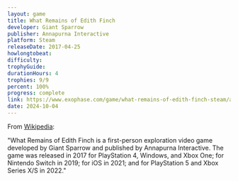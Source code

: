 ```yaml
---
layout: game
title: What Remains of Edith Finch
developer: Giant Sparrow
publisher: Annapurna Interactive
platform: Steam
releaseDate: 2017-04-25
howlongtobeat:
difficulty:
trophyGuide:
durationHours: 4
trophies: 9/9
percent: 100%
progress: complete
link: https://www.exophase.com/game/what-remains-of-edith-finch-steam/achievements/#1624301
date: 2024-10-04
---
```


From [Wikipedia](https://en.wikipedia.org/wiki/What_Remains_of_Edith_Finch):

"What Remains of Edith Finch is a first-person exploration video game developed by Giant Sparrow and published by Annapurna Interactive. The game was released in 2017 for PlayStation 4, Windows, and Xbox One; for Nintendo Switch in 2019; for iOS in 2021; and for PlayStation 5 and Xbox Series X/S in 2022."
